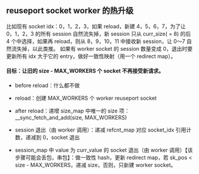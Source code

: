 ## reuseport socket worker 的热升级

比如现有 socket idx：0，1，2，3，如果 reload，新建 4，5，6，7，为了让 0，1，2，3 的所有 session 自然流失掉，新 session 只从 curr_size( = 8) 的后 4 个中选择，如果再 reload，则从 8，9，10，11 中接收新 session，让 0～7 自然流失掉，以此类推。
如果有 worker socket 的 session 数量变成 0，退出时要更新所有 idx 大于它的 entry，做好一致性映射（用一个 redirect map）。

#### 目标：让旧的 size - MAX_WORKERS 个 socket 不再接受新请求。 

- before reload：什么都不做
- reload：创建 MAX_WORKERS 个 worker reuseport socket
- after reload：递增 size_map 中唯一的 size 项：__sync_fetch_and_add(size, MAX_WORKERS)

- session 退出（由 worker 调用）：递减 refcnt_map 对应 socket_idx 引用计数，递减到 0，socket 退出

- session_map 中 value 为 curr_value 的 socket 退出（由 worker 调用）【该步骤可能会丢包，串包】：做一致性 hash，更新 redirect map，若 sk_pos < size - MAX_WORKERS，递减 size，否则，只新建 worker socket。
